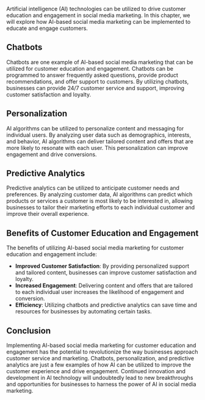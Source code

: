 
Artificial intelligence (AI) technologies can be utilized to drive customer education and engagement in social media marketing. In this chapter, we will explore how AI-based social media marketing can be implemented to educate and engage customers.

Chatbots
--------

Chatbots are one example of AI-based social media marketing that can be utilized for customer education and engagement. Chatbots can be programmed to answer frequently asked questions, provide product recommendations, and offer support to customers. By utilizing chatbots, businesses can provide 24/7 customer service and support, improving customer satisfaction and loyalty.

Personalization
---------------

AI algorithms can be utilized to personalize content and messaging for individual users. By analyzing user data such as demographics, interests, and behavior, AI algorithms can deliver tailored content and offers that are more likely to resonate with each user. This personalization can improve engagement and drive conversions.

Predictive Analytics
--------------------

Predictive analytics can be utilized to anticipate customer needs and preferences. By analyzing customer data, AI algorithms can predict which products or services a customer is most likely to be interested in, allowing businesses to tailor their marketing efforts to each individual customer and improve their overall experience.

Benefits of Customer Education and Engagement
---------------------------------------------

The benefits of utilizing AI-based social media marketing for customer education and engagement include:

* **Improved Customer Satisfaction**: By providing personalized support and tailored content, businesses can improve customer satisfaction and loyalty.
* **Increased Engagement**: Delivering content and offers that are tailored to each individual user increases the likelihood of engagement and conversion.
* **Efficiency**: Utilizing chatbots and predictive analytics can save time and resources for businesses by automating certain tasks.

Conclusion
----------

Implementing AI-based social media marketing for customer education and engagement has the potential to revolutionize the way businesses approach customer service and marketing. Chatbots, personalization, and predictive analytics are just a few examples of how AI can be utilized to improve the customer experience and drive engagement. Continued innovation and development in AI technology will undoubtedly lead to new breakthroughs and opportunities for businesses to harness the power of AI in social media marketing.
